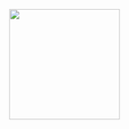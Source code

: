 
<a href="https://github.com/anuraghazra/convoychat">
  <img height=200 align="center" src="https://github-readme-stats.vercel.app/api/top-langs?username=wilypradana&layout=compact&langs_count=8&card_width=320" />
</a>

